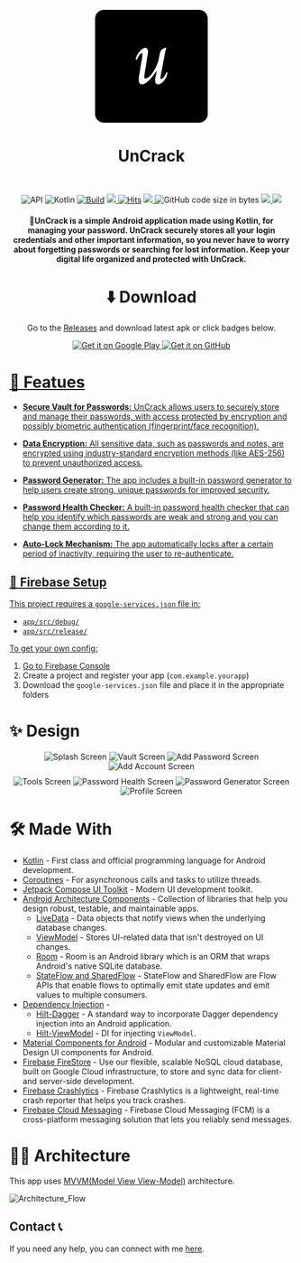 <div align="center">
</br>
<img src="art/github_logo.svg" width="200" />

</div>

<h1 align="center">UnCrack</h1>

</br>
<p align="center">
  <img alt="API" src="https://img.shields.io/badge/Api%2021+-50f270?logo=android&logoColor=black&style=for-the-badge"/></a>
  <img alt="Kotlin" src="https://img.shields.io/badge/Kotlin-a503fc?logo=kotlin&logoColor=white&style=for-the-badge"/></a>
  <a href="https://github.com/aritra-tech/UnCrack/actions">
      <img alt="Build" src="https://img.shields.io/github/actions/workflow/status/aritra-tech/uncrack/ci_build.yml?label=Build&style=for-the-badge"/></a>
  <a href="https://github.com/aritra-tech/UnCrack/stargazers">
      <img src="https://img.shields.io/github/stars/aritra-tech/UnCrack?color=ffff00&style=for-the-badge"/>
  </a>
  <a href="https://hits.sh/github.com/aritra-tech/UnCrack/">
      <img alt="Hits" src="https://hits.sh/github.com/aritra-tech/UnCrack.svg?style=for-the-badge&label=Views&extraCount=7500&color=ff3f6f"/></a>
  <a href="https://github.com/aritra-tech/UnCrack/releases">
      <img src="https://img.shields.io/github/downloads/aritra-tech/uncrack/total?color=orange&style=for-the-badge"/>
  </a>
  <img alt="GitHub code size in bytes" src="https://img.shields.io/github/languages/code-size/aritra-tech/UnCrack?style=for-the-badge">
  <a href="">
      <img src="https://img.shields.io/github/v/release/aritra-tech/uncrack?color=purple&include_prereleases&logo=github&style=for-the-badge"/>
  </a>
  <a href="https://play.google.com/store/apps/details?id=com.aritradas.uncrack">
      <img src="https://img.shields.io/endpoint?color=purple&logo=google-play&style=for-the-badge&label=Play%20store&url=https%3A%2F%2Fplay.cuzi.workers.dev%2Fplay%3Fi%3Dcom.geekymusketeers.uncrack%26l%3DAndroid%26m%3D%24version"/>
  </a>
  </br>
</p>

<h4 align="center">🔑UnCrack is a simple Android application made using Kotlin, for managing your password. UnCrack securely stores all your login credentials and other important information, 
  so you never have to worry about forgetting passwords or searching for lost information. Keep your digital life organized and protected with UnCrack.</h4>
  
<div align="center">
  
# ⬇️ Download
Go to the [Releases](https://github.com/aritra-tech/UnCrack/releases/latest) and download latest apk
or click badges below.

<a href="https://play.google.com/store/apps/details?id=com.aritradas.uncrack"><img alt="Get it on Google Play" src="https://play.google.com/intl/en_us/badges/images/generic/en-play-badge.png" height=90px />
<a href="https://github.com/aritra-tech/UnCrack/releases/latest"><img alt="Get it on GitHub" src="https://user-images.githubusercontent.com/69304392/148696068-0cfea65d-b18f-4685-82b5-329a330b1c0d.png" height=90px />

</div>

# 🔏 Featues 

- **Secure Vault for Passwords:** UnCrack allows users to securely store and manage their passwords, with access protected by encryption and possibly biometric authentication (fingerprint/face recognition).

- **Data Encryption:** All sensitive data, such as passwords and notes, are encrypted using industry-standard encryption methods (like AES-256) to prevent unauthorized access.

- **Password Generator:** The app includes a built-in password generator to help users create strong, unique passwords for improved security.

- **Password Health Checker:** A built-in password health checker that can help you identify which passwords are weak and strong and you can change them according to it.

- **Auto-Lock Mechanism:** The app automatically locks after a certain period of inactivity, requiring the user to re-authenticate.

## 🔐 Firebase Setup

This project requires a `google-services.json` file in:
- `app/src/debug/`
- `app/src/release/`

To get your own config:
1. Go to [Firebase Console](https://console.firebase.google.com/)
2. Create a project and register your app (`com.example.yourapp`)
3. Download the `google-services.json` file and place it in the appropriate folders


# ✨ Design 

<div align="center">
  <div>
    <img src="https://github.com/user-attachments/assets/2852daf8-04bc-450d-ad1e-7cd5991c6935" alt="Splash Screen" width="180"/>
    <img src="https://github.com/user-attachments/assets/5d100e52-9fca-4c8f-ab15-ff755ccc6e2d" alt="Vault Screen" width="180"/>
    <img src="https://github.com/user-attachments/assets/2e9fc2c4-d156-40f2-b406-91c07761b2e7" alt="Add Password Screen" width="180"/>
    <img src="https://github.com/user-attachments/assets/17c5a986-44e2-4e4e-89ff-f3d271893963" alt="Add Account Screen" width="180"/>
  </div>
  <div style="margin-top: 10px;">
    <img src="https://github.com/user-attachments/assets/5f66fb8b-1aeb-44ed-9fb8-3deba2e0f259" alt="Tools Screen" width="180"/>
    <img src="https://github.com/user-attachments/assets/0eaaf477-3c5a-4b30-b043-dd475a9b93b7" alt="Password Health Screen" width="180"/>
    <img src="https://github.com/user-attachments/assets/e8fa9ccc-8a08-4221-8ffa-b5e76379ee80" alt="Password Generator Screen" width="180"/>
    <img src="https://github.com/user-attachments/assets/a55d01cc-7c7f-4eb7-a510-406e74f34e24" alt="Profile Screen" width="180"/>
  </div>
</div>


# 🛠 Made With 

- [Kotlin](https://kotlinlang.org/) - First class and official programming language for Android development.
- [Coroutines](https://kotlinlang.org/docs/reference/coroutines-overview.html) - For asynchronous calls and tasks to utilize threads.
- [Jetpack Compose UI Toolkit](https://developer.android.com/jetpack/compose) - Modern UI development toolkit.
- [Android Architecture Components](https://developer.android.com/topic/libraries/architecture) - Collection of libraries that help you design robust, testable, and maintainable apps.
  - [LiveData](https://developer.android.com/topic/libraries/architecture/livedata) - Data objects that notify views when the underlying database changes.
  - [ViewModel](https://developer.android.com/topic/libraries/architecture/viewmodel) - Stores UI-related data that isn't destroyed on UI changes.
  - [Room](https://developer.android.com/topic/libraries/architecture/room) - Room is an Android library which is an ORM that wraps Android's native SQLite database.
  - [StateFlow and SharedFlow](https://developer.android.com/kotlin/flow/stateflow-and-sharedflow#:~:text=StateFlow%20is%20a%20state%2Dholder,property%20of%20the%20MutableStateFlow%20class.) - StateFlow and SharedFlow are Flow APIs that enable flows to optimally emit state updates and emit values to multiple consumers.
- [Dependency Injection](https://developer.android.com/training/dependency-injection) -
    - [Hilt-Dagger](https://dagger.dev/hilt/) - A standard way to incorporate Dagger dependency injection into an Android application.
    - [Hilt-ViewModel](https://developer.android.com/training/dependency-injection/hilt-jetpack) - DI for injecting ```ViewModel```. 
- [Material Components for Android](https://github.com/material-components/material-components-android) - Modular and customizable Material Design UI components for Android.
- [Firebase FireStore](https://firebase.google.com/docs/firestore) - Use our flexible, scalable NoSQL cloud database, built on Google Cloud infrastructure, to store and sync data for client- and server-side development.
- [Firebase Crashlytics](https://firebase.google.com/docs/crashlytics?hl=en&authuser=0) - Firebase Crashlytics is a lightweight, real-time crash reporter that helps you track crashes.
- [Firebase Cloud Messaging](https://firebase.google.com/docs/cloud-messaging?hl=en&authuser=0) - Firebase Cloud Messaging (FCM) is a cross-platform messaging solution that lets you reliably send messages.

# 👷‍♂️ Architecture 

This app uses [MVVM(Model View View-Model)](https://developer.android.com/topic/architecture#recommended-app-arch) architecture.

![Architecture_Flow](https://user-images.githubusercontent.com/80090908/216841302-97243bc3-3df4-4416-8f1f-dc22398c86b1.png)


## Contact 📞
If you need any help, you can connect with me [here](https://www.linkedin.com/in/aritra-das-/).
